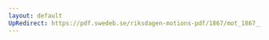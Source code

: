 ```yaml
---
layout: default
UpRedirect: https://pdf.swedeb.se/riksdagen-motions-pdf/1867/mot_1867__ak__00171/mot_1867__ak__00171_001.pdf
---
```

